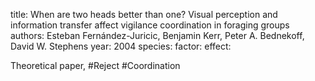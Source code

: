title: When are two heads better than one? Visual perception and information transfer affect vigilance coordination in foraging groups
authors: Esteban Fernández-Juricic, Benjamin Kerr, Peter A. Bednekoff, David W. Stephens
year: 2004
species: 
factor:
effect:

Theoretical paper, #Reject #Coordination 
